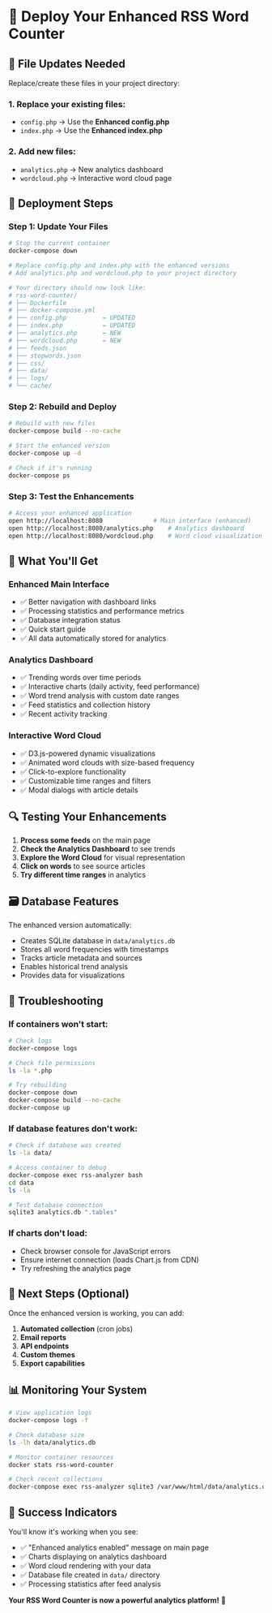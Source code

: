 # 🚀 Deploy Your Enhanced RSS Word Counter

## 📁 File Updates Needed

Replace/create these files in your project directory:

### 1. **Replace your existing files:**
- `config.php` → Use the **Enhanced config.php**
- `index.php` → Use the **Enhanced index.php** 

### 2. **Add new files:**
- `analytics.php` → New analytics dashboard
- `wordcloud.php` → Interactive word cloud page

## 🔧 Deployment Steps

### Step 1: Update Your Files
```bash
# Stop the current container
docker-compose down

# Replace config.php and index.php with the enhanced versions
# Add analytics.php and wordcloud.php to your project directory

# Your directory should now look like:
# rss-word-counter/
# ├── Dockerfile
# ├── docker-compose.yml
# ├── config.php          ← UPDATED
# ├── index.php           ← UPDATED  
# ├── analytics.php       ← NEW
# ├── wordcloud.php       ← NEW
# ├── feeds.json
# ├── stopwords.json
# ├── css/
# ├── data/
# ├── logs/
# └── cache/
```

### Step 2: Rebuild and Deploy
```bash
# Rebuild with new files
docker-compose build --no-cache

# Start the enhanced version
docker-compose up -d

# Check if it's running
docker-compose ps
```

### Step 3: Test the Enhancements
```bash
# Access your enhanced application
open http://localhost:8080              # Main interface (enhanced)
open http://localhost:8080/analytics.php    # Analytics dashboard  
open http://localhost:8080/wordcloud.php    # Word cloud visualization
```

## 🎯 What You'll Get

### Enhanced Main Interface
- ✅ Better navigation with dashboard links
- ✅ Processing statistics and performance metrics
- ✅ Database integration status
- ✅ Quick start guide
- ✅ All data automatically stored for analytics

### Analytics Dashboard
- ✅ Trending words over time periods
- ✅ Interactive charts (daily activity, feed performance)
- ✅ Word trend analysis with custom date ranges
- ✅ Feed statistics and collection history
- ✅ Recent activity tracking

### Interactive Word Cloud  
- ✅ D3.js-powered dynamic visualizations
- ✅ Animated word clouds with size-based frequency
- ✅ Click-to-explore functionality
- ✅ Customizable time ranges and filters
- ✅ Modal dialogs with article details

## 🔍 Testing Your Enhancements

1. **Process some feeds** on the main page
2. **Check the Analytics Dashboard** to see trends
3. **Explore the Word Cloud** for visual representation
4. **Click on words** to see source articles
5. **Try different time ranges** in analytics

## 🗃️ Database Features

The enhanced version automatically:
- Creates SQLite database in `data/analytics.db`
- Stores all word frequencies with timestamps
- Tracks article metadata and sources
- Enables historical trend analysis
- Provides data for visualizations

## 🐛 Troubleshooting

### If containers won't start:
```bash
# Check logs
docker-compose logs

# Check file permissions
ls -la *.php

# Try rebuilding
docker-compose down
docker-compose build --no-cache
docker-compose up
```

### If database features don't work:
```bash
# Check if database was created
ls -la data/

# Access container to debug
docker-compose exec rss-analyzer bash
cd data
ls -la

# Test database connection
sqlite3 analytics.db ".tables"
```

### If charts don't load:
- Check browser console for JavaScript errors
- Ensure internet connection (loads Chart.js from CDN)
- Try refreshing the analytics page

## 🔄 Next Steps (Optional)

Once the enhanced version is working, you can add:

1. **Automated collection** (cron jobs)
2. **Email reports** 
3. **API endpoints**
4. **Custom themes**
5. **Export capabilities**

## 📊 Monitoring Your System

```bash
# View application logs
docker-compose logs -f

# Check database size
ls -lh data/analytics.db

# Monitor container resources
docker stats rss-word-counter

# Check recent collections
docker-compose exec rss-analyzer sqlite3 /var/www/html/data/analytics.db "SELECT * FROM collections ORDER BY timestamp DESC LIMIT 10;"
```

## 🎉 Success Indicators

You'll know it's working when you see:
- ✅ "Enhanced analytics enabled" message on main page
- ✅ Charts displaying on analytics dashboard
- ✅ Word cloud rendering with your data
- ✅ Database file created in `data/` directory
- ✅ Processing statistics after feed analysis

**Your RSS Word Counter is now a powerful analytics platform!** 🚀